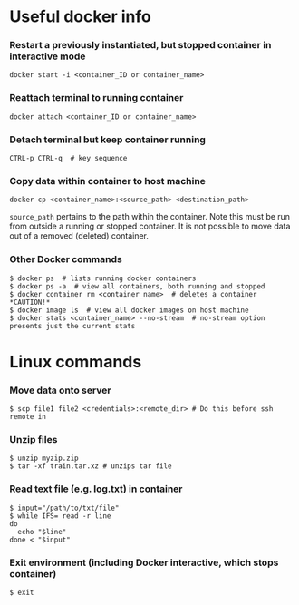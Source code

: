 # Useful docker info

### Restart a previously instantiated, but stopped container in interactive mode

    docker start -i <container_ID or container_name>

### Reattach terminal to running container

    docker attach <container_ID or container_name>

### Detach terminal but keep container running

    CTRL-p CTRL-q  # key sequence

### Copy data within container to host machine

    docker cp <container_name>:<source_path> <destination_path>

`source_path` pertains to the path within the container. Note this must be run from outside a running or stopped container. It is not possible to move data out of a removed (deleted) container.

### Other Docker commands
    $ docker ps  # lists running docker containers
    $ docker ps -a  # view all containers, both running and stopped
    $ docker container rm <container_name>  # deletes a container *CAUTION!*
    $ docker image ls  # view all docker images on host machine
    $ docker stats <container_name> --no-stream  # no-stream option presents just the current stats

# Linux commands
### Move data onto server <br>
    $ scp file1 file2 <credentials>:<remote_dir> # Do this before ssh remote in

### Unzip files
    $ unzip myzip.zip
    $ tar -xf train.tar.xz # unzips tar file

### Read text file (e.g. log.txt) in container

    $ input="/path/to/txt/file"
    $ while IFS= read -r line
    do
      echo "$line"
    done < "$input"

### Exit environment (including Docker interactive, which stops container)
    $ exit